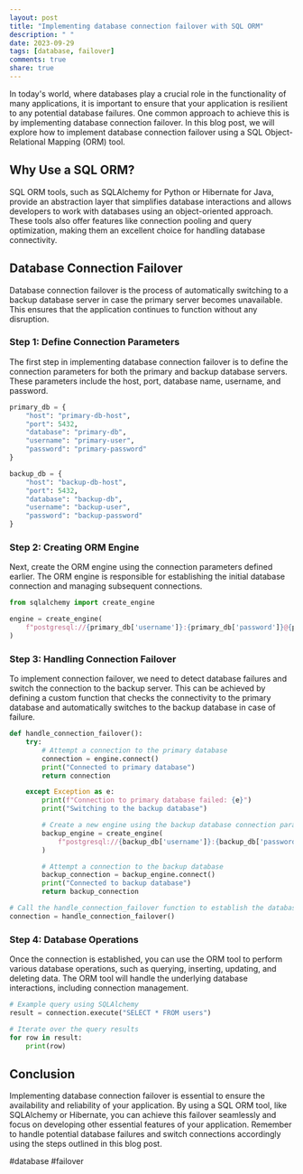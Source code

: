 ```yaml
---
layout: post
title: "Implementing database connection failover with SQL ORM"
description: " "
date: 2023-09-29
tags: [database, failover]
comments: true
share: true
---
```


In today's world, where databases play a crucial role in the functionality of many applications, it is important to ensure that your application is resilient to any potential database failures. One common approach to achieve this is by implementing database connection failover. In this blog post, we will explore how to implement database connection failover using a SQL Object-Relational Mapping (ORM) tool.

## Why Use a SQL ORM?

SQL ORM tools, such as SQLAlchemy for Python or Hibernate for Java, provide an abstraction layer that simplifies database interactions and allows developers to work with databases using an object-oriented approach. These tools also offer features like connection pooling and query optimization, making them an excellent choice for handling database connectivity.

## Database Connection Failover

Database connection failover is the process of automatically switching to a backup database server in case the primary server becomes unavailable. This ensures that the application continues to function without any disruption.

### Step 1: Define Connection Parameters

The first step in implementing database connection failover is to define the connection parameters for both the primary and backup database servers. These parameters include the host, port, database name, username, and password.

```python
primary_db = {
    "host": "primary-db-host",
    "port": 5432,
    "database": "primary-db",
    "username": "primary-user",
    "password": "primary-password"
}

backup_db = {
    "host": "backup-db-host",
    "port": 5432,
    "database": "backup-db",
    "username": "backup-user",
    "password": "backup-password"
}
```

### Step 2: Creating ORM Engine

Next, create the ORM engine using the connection parameters defined earlier. The ORM engine is responsible for establishing the initial database connection and managing subsequent connections.

```python
from sqlalchemy import create_engine

engine = create_engine(
    f"postgresql://{primary_db['username']}:{primary_db['password']}@{primary_db['host']}:{primary_db['port']}/{primary_db['database']}"
)
```

### Step 3: Handling Connection Failover

To implement connection failover, we need to detect database failures and switch the connection to the backup server. This can be achieved by defining a custom function that checks the connectivity to the primary database and automatically switches to the backup database in case of failure.

```python
def handle_connection_failover():
    try:
        # Attempt a connection to the primary database
        connection = engine.connect()
        print("Connected to primary database")
        return connection

    except Exception as e:
        print(f"Connection to primary database failed: {e}")
        print("Switching to the backup database")

        # Create a new engine using the backup database connection parameters
        backup_engine = create_engine(
            f"postgresql://{backup_db['username']}:{backup_db['password']}@{backup_db['host']}:{backup_db['port']}/{backup_db['database']}"
        )

        # Attempt a connection to the backup database
        backup_connection = backup_engine.connect()
        print("Connected to backup database")
        return backup_connection

# Call the handle_connection_failover function to establish the database connection
connection = handle_connection_failover()
```

### Step 4: Database Operations

Once the connection is established, you can use the ORM tool to perform various database operations, such as querying, inserting, updating, and deleting data. The ORM tool will handle the underlying database interactions, including connection management.

```python
# Example query using SQLAlchemy
result = connection.execute("SELECT * FROM users")

# Iterate over the query results
for row in result:
    print(row)
```

## Conclusion

Implementing database connection failover is essential to ensure the availability and reliability of your application. By using a SQL ORM tool, like SQLAlchemy or Hibernate, you can achieve this failover seamlessly and focus on developing other essential features of your application. Remember to handle potential database failures and switch connections accordingly using the steps outlined in this blog post.

#database #failover